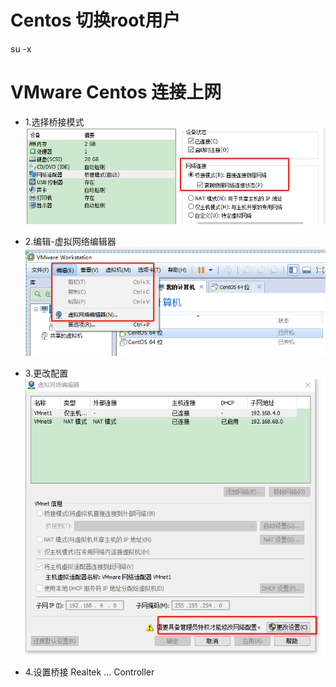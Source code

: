 # Centos 切换root用户
su -x


# VMware Centos 连接上网
- 1.选择桥接模式
![](/assets/qiaojie.png)

- 2.编辑-虚拟网络编辑器
![](/assets/xuni.png)

- 3.更改配置
![](/assets/genggai.png)

- 4.设置桥接 Realtek ... Controller



